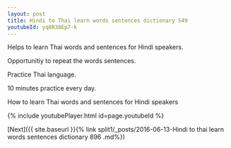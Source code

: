 ```yaml
---
layout: post
title: Hindi to Thai learn words sentences dictionary 549 
youtubeId: yq8R38Ep7-k
---
```

 
 
Helps to learn Thai words and sentences for Hindi speakers.

Opportunitiy to repeat the words sentences. 

Practice Thai language. 
 
10 minutes practice every day. 
 
How to learn Thai words and sentences for Hindi speakers 
 
{% include youtubePlayer.html id=page.youtubeId %}
 
 
[Next]({{ site.baseurl }}{% link  split1/_posts/2016-06-13-Hindi to thai learn words sentences dictionary 896 .md%})
 
